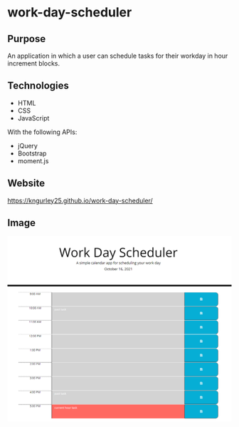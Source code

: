 # work-day-scheduler

## Purpose

An application in which a user can schedule tasks for their workday in hour increment blocks. 

## Technologies
- HTML
- CSS
- JavaScript

With the following APIs:
- jQuery
- Bootstrap
- moment.js

## Website
https://kngurley25.github.io/work-day-scheduler/

## Image
![screenshot](./image.PNG)